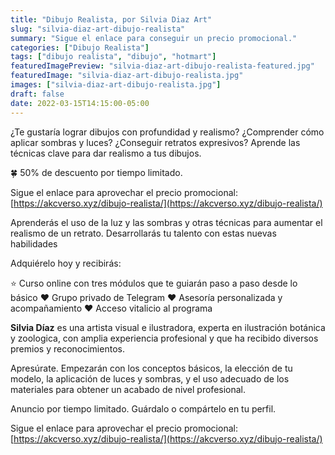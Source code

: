 ```yaml
---
title: "Dibujo Realista, por Silvia Diaz Art"
slug: "silvia-diaz-art-dibujo-realista"
summary: "Sigue el enlace para conseguir un precio promocional."
categories: ["Dibujo Realista"]
tags: ["dibujo realista", "dibujo", "hotmart"]
featuredImagePreview: "silvia-diaz-art-dibujo-realista-featured.jpg"
featuredImage: "silvia-diaz-art-dibujo-realista.jpg"
images: ["silvia-diaz-art-dibujo-realista.jpg"]
draft: false
date: 2022-03-15T14:15:00-05:00
---
```


¿Te gustaría lograr dibujos con profundidad y realismo? ¿Comprender cómo aplicar sombras y luces? ¿Conseguir retratos expresivos? Aprende las técnicas clave para dar realismo a tus dibujos.

🍀 50% de descuento por tiempo limitado.

Sigue el enlace para aprovechar el precio promocional: [https://akcverso.xyz/dibujo-realista/](https://akcverso.xyz/dibujo-realista/)

Aprenderás el uso de la luz y las sombras y otras técnicas para aumentar el realismo de un retrato. Desarrollarás tu talento con estas nuevas habilidades

Adquiérelo hoy y recibirás:

⭐️ Curso online con tres módulos que te guiarán paso a paso desde lo básico
❤️ Grupo privado de Telegram
❤️ Asesoría personalizada y acompañamiento
❤️ Acceso vitalicio al programa

**Silvia Díaz** es una artista visual e ilustradora, experta en ilustración botánica y zoologica, con amplia experiencia profesional y que ha recibido diversos premios y reconocimientos.

Apresúrate. Empezarán con los conceptos básicos, la elección de tu modelo, la aplicación de luces y sombras, y el uso adecuado de los materiales para obtener un acabado de nivel profesional.

Anuncio por tiempo limitado. Guárdalo o compártelo en tu perfil.

Sigue el enlace para aprovechar el precio promocional: [https://akcverso.xyz/dibujo-realista/](https://akcverso.xyz/dibujo-realista/)
